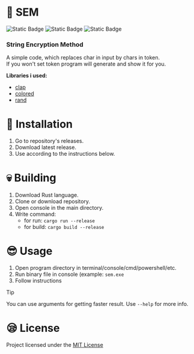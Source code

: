 # 🦀 SEM
![Static Badge](https://img.shields.io/badge/rust-red?style=for-the-badge&label=Language&color=%23ff0d0d)
![Static Badge](https://img.shields.io/badge/MIT-red?style=for-the-badge&label=License&color=%23ff0d0d)
![Static Badge](https://img.shields.io/badge/cryptography-red?style=for-the-badge&label=cathegory&color=%23ff0d0d)
### String Encryption Method
A simple code, which replaces char in input by chars in token.<br>
If you won't set token program will generate and show it for you.

**Libraries i used:**
- [clap](https://github.com/clap-rs/clap)
- [colored](https://docs.rs/colored/latest/colored/)
- [rand](https://docs.rs/rand/latest/rand/)

# 🐣 Installation
1. Go to repository's releases.
2. Download latest release.
3. Use according to the instructions below.

# 💀 Building
1. Download Rust language.
2. Clone or download repository.
3. Open console in the main directory.
4. Write command:
    - for run:  `cargo run --release`
    - for build: `cargo build --release`

# 😎 Usage
1. Open program directory in terminal/console/cmd/powershell/etc.
2. Run binary file in console (example: `sem.exe`
3. Follow instructions

> [!TIP]
> You can use arguments for getting faster result. Use `--help` for more info.

# 😪 License
Project licensed under the [MIT License](https://github.com/mealet/sem-rs/blob/main/LICENSE)
